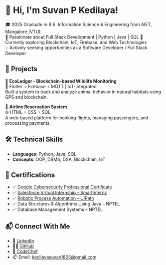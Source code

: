 # 👋 Hi, I'm Suvan P Kedilaya!

🎓 2025 Graduate in B.E. Information Science & Engineering from AIET, Mangalore (VTU)  
🔧 Passionate about Full Stack Development | Python | Java | SQL 
🌱 Currently exploring Blockchain, IoT, Firebase, and Web Technologies  
💡 Actively seeking opportunities as a Software Developer / Full Stack Developer

## 🚀 Projects

🔗 **EcoLedger - Blockchain-based Wildlife Monitoring**  
📱 Flutter + Firebase + MQTT | IoT-integrated  
Built a system to track and analyze animal behavior in natural habitats using GPS and blockchain.

🔗 **Airline Reservation System**  
🌐 HTML + CSS + SQL  
A web-based platform for booking flights, managing passengers, and processing payments.

## 🛠️ Technical Skills

- **Languages**: Python, Java, SQL     
- **Concepts**: OOP, DBMS, DSA, Blockchain, IoT

## 📜 Certifications

- ✅ [Google Cybersecurity Professional Certificate](https://www.coursera.org/account/accomplishments/professional-cert/KTU2PH8H8LX6)  
- ✅ [Salesforce Virtual Internship – SmartInternz](https://smartinternz.com/internships/salesforce_certificates/8366ab2242baa33fac722d5544e9c7f0)  
- ✅ [Robotic Process Automation – UiPath](https://credentials.uipath.com/6804fc8b-c16c-4cf3-b63a-6a3770f7430a)  
- ✅ Data Structures & Algorithms Using Java – NPTEL  
- ✅ Database Management Systems – NPTEL

## 📬 Connect With Me

- 🔗 [LinkedIn](https://www.linkedin.com/in/suvan-p-kedilaya/)
- 🧑‍💻 [GitHub](https://github.com/Suvan18)
- 🎯 [CodeChef](https://www.codechef.com/users/suvan_18)
- 📫 Email: kedilayasuvan1805@gmail.com
